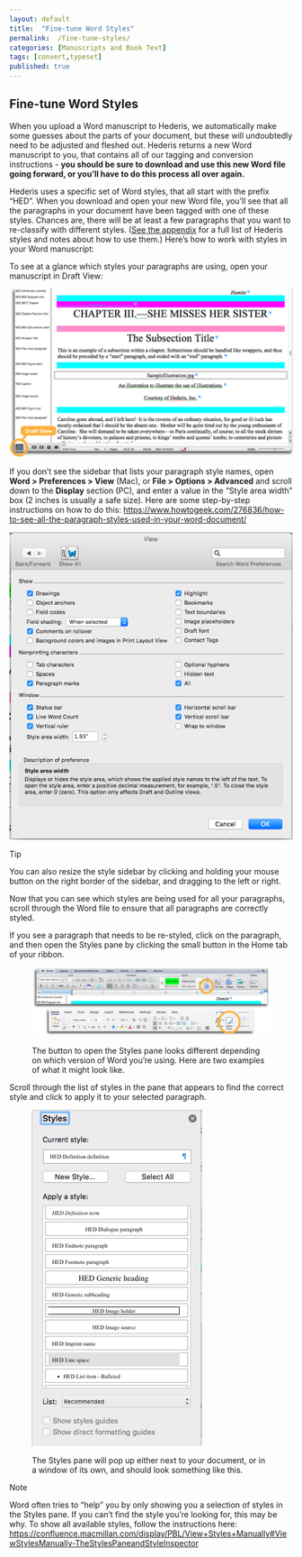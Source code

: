 ```yaml
---
layout: default
title:  "Fine-tune Word Styles"
permalink:  /fine-tune-styles/
categories: [Manuscripts and Book Text]
tags: [convert,typeset]
published: true
---
```


<section data-type="chapter" class="hsecchapter" data-hederis-type="hsecchapter" id="fine-tune-styles" data-pi-attrs="id: fine-tune-styles; data-tags: convert,typeset;" role="doc-chapter" data-tags="convert,typeset" data-author-name=" " data-book-title=" " title="Fine-tune Word Styles"><h1 data-hederis-type="hblkchaptitle" class="hblkchaptitle" id="p01mft4Fl">Fine-tune Word Styles</h1>
    <p class="hblkp" data-hederis-type="hblkp" id="pToOROtP5">When you upload a Word manuscript to Hederis, we automatically make some guesses about the parts of your document, but these will undoubtedly need to be adjusted and fleshed out. Hederis returns a new Word manuscript to you, that contains all of our tagging and conversion instructions - <strong data-hederis-type="hspanstrong" id="pmYMNWHae">you should be sure to download and use this new Word file going forward, or you&#8217;ll have to do this process all over again.</strong></p>
    <p class="hblkp" data-hederis-type="hblkp" id="pLZrMTWAU">Hederis uses a specific set of Word styles, that all start with the prefix &#8220;HED&#8221;. When you download and open your new Word file, you&#8217;ll see that all the paragraphs in your document have been tagged with one of these styles. Chances are, there will be at least a few paragraphs that you want to re-classify with different styles. (<a href="{% post_url 2019-10-21-52-ListofHederisWordStyles %}" id="pF8l9ZkIW"><span class="Hyperlink" id="pi0maKM1d">See the appendix</span></a> for a full list of Hederis styles and notes about how to use them.) Here&#8217;s how to work with styles in your Word manuscript:</p>
    <p class="hblkp" data-hederis-type="hblkp" id="p3LRTyV73">To see at a glance which styles your paragraphs are using, open your manuscript in Draft View:</p>
    <img data-hederis-type="hblkimg" class="hblkimg" id="pGMPLHMVU" src="/images/stylesidebar1_callouts_01.png" data-img-src="stylesidebar1_callouts_01.png"/>
    <p class="hblkp" data-hederis-type="hblkp" id="pEF0m0whA">If you don&#8217;t see the sidebar that lists your paragraph style names, open <strong class="hspanstrong" data-hederis-type="hspanstrong" id="pOiTM12c5">Word &gt; Preferences &gt; View</strong> (Mac), or <strong class="hspanstrong" data-hederis-type="hspanstrong" id="prl7MKkDj">File &gt; Options &gt; Advanced</strong> and scroll down to the <strong class="hspanstrong" data-hederis-type="hspanstrong" id="psY6Ngtc0">Display</strong> section (PC), and enter a value in the &#8220;Style area width&#8221; box (2 inches is usually a safe size). Here are some step-by-step instructions on how to do this: <a href="https://www.howtogeek.com/276836/how-to-see-all-the-paragraph-styles-used-in-your-word-document/" id="pwPctcSFu"><span class="Hyperlink" id="pJaMrarfj">https://www.howtogeek.com/276836/how-to-see-all-the-paragraph-styles-used-in-your-word-document/</span></a></p>
    <img data-hederis-type="hblkimg" class="hblkimg" id="p4Ww0O7HW" src="/images/stylesidebar4.png" data-img-src="stylesidebar4.png"/>
    <aside class="hwprbox box" data-hederis-type="hwprbox" id="pdrRdlzv5" data-type="sidebar"><p class="hblktype" data-hederis-type="hblktype" id="pQfi9BfKv">Tip</p>
    <p class="hblkp" data-hederis-type="hblkp" id="pkqGUZzY6">You can also resize the style sidebar by clicking and holding your mouse button on the right border of the sidebar, and dragging to the left or right.</p>
    </aside>
    <p class="hblkp" data-hederis-type="hblkp" id="pYskO3nDr">Now that you can see which styles are being used for all your paragraphs, scroll through the Word file to ensure that all paragraphs are correctly styled.</p>
    <p class="hblkp" data-hederis-type="hblkp" id="pNhpDqopB">If you see a paragraph that needs to be re-styled, click on the paragraph, and then open the Styles pane by clicking the small button in the Home tab of your ribbon.</p>
    <figure class="hwprfig" data-hederis-type="hwprfig" id="pbTQDp6Zc"><img data-hederis-type="hblkimg" class="hblkimg" id="p65zTUQw8" src="/images/stylespane1_01.png" data-img-src="stylespane1_01.png"/>
    <p class="hblkcaption" data-hederis-type="hblkcaption" id="pRhjQJZmJ">The button to open the Styles pane looks different depending on which version of Word you&#8217;re using. Here are two examples of what it might look like.</p>
    </figure>
    <p class="hblkp" data-hederis-type="hblkp" id="pyaCUqOpc">Scroll through the list of styles in the pane that appears to find the correct style and click to apply it to your selected paragraph.</p>
    <figure class="hwprfig" data-hederis-type="hwprfig" id="pkXTHnm1G"><img data-hederis-type="hblkimg" class="hblkimg" id="peRIXLKpD" src="/images/stylespane2.png" data-img-src="stylespane2.png"/>
    <p class="hblkcaption" data-hederis-type="hblkcaption" id="pZkwTmO3j">The Styles pane will pop up either next to your document, or in a window of its own, and should look something like this.</p>
    </figure>
    <aside class="hwprbox box" data-hederis-type="hwprbox" id="pgalvvTJT" data-type="sidebar"><p class="hblktype" data-hederis-type="hblktype" id="pQMXOFHNG">Note</p>
    <p class="hblkp" data-hederis-type="hblkp" id="pgYHOHGXv">Word often tries to &#8220;help&#8221; you by only showing you a selection of styles in the Styles pane. If you can&#8217;t find the style you&#8217;re looking for, this may be why. To show all available styles, follow the instructions here: <a href="https://confluence.macmillan.com/display/PBL/View+Styles+Manually#ViewStylesManually-TheStylesPaneandStyleInspector" id="pnUgharjr"><span class="Hyperlink" id="pGmlmfDEN">https://confluence.macmillan.com/display/PBL/View+Styles+Manually#ViewStylesManually-TheStylesPaneandStyleInspector</span></a></p>
    </aside>
    </section>
    